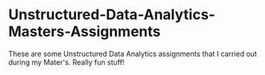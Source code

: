 # Unstructured-Data-Analytics-Masters-Assignments
These are some Unstructured Data Analytics assignments that I carried out during my Mater's. Really fun stuff!
